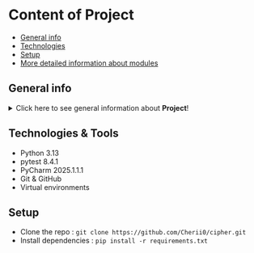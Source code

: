 # Content of Project
* [General info](#general-info)
* [Technologies](#technologies)
* [Setup](#setup)
* [More detailed information about modules](#more-detailed-information-about-modules)

## General info
<details>
<summary>Click here to see general information about <b>Project</b>!</summary>
This cipher program encrypts and decrypts text using methods like ROT13 and ROT47.
It checks input for unsupported characters and lets users replace or keep them.
The design allows making new cipher algorithms in the future.
Users can view results on-screen or save them to a file.
The project follows the <b>PEP8</b> style
<b>Design Patterns Used</b>: Facade, Factory Method, and Strategy
</details>

## Technologies & Tools
<ul>
<li>Python 3.13</li>
<li>pytest 8.4.1</li>
<li>PyCharm 2025.1.1.1</li>
<li>Git & GitHub</li>
<li>Virtual environments</li>
</ul>

## Setup
* Clone the repo : ```git clone https://github.com/Cherii0/cipher.git ```
* Install dependencies : ```pip install -r requirements.txt```
